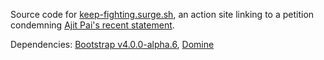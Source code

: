 Source code for [keep-fighting.surge.sh](http://keep-fighting.surge.sh/), an action
site linking to a petition condemning [Ajit Pai's recent statement](https://arstechnica.com/tech-policy/2017/07/ajit-pai-not-concerned-about-number-of-pro-net-neutrality-comments/). 

Dependencies: [Bootstrap v4.0.0-alpha.6](https://v4-alpha.getbootstrap.com/getting-started/download/),
[Domine](https://www.fontsquirrel.com/fonts/domine)
